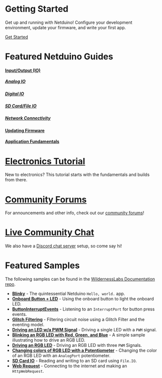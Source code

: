 <div class="banner_main">
<h1>Getting Started</h1>
<p>Get up and running with Netduino! Configure your development environment, update your firmware, and write your first app.</p>
<a href="/Netduino/Getting_Started">Get Started</a>
</div>



# Featured Netduino Guides

#### [Input/Output (IO)](/Netduino/Input_Output)

##### [Analog IO](/Netduino/Input_Output/Analog/)

##### [Digital IO](/Netduino/Input_Output/Digital/)

##### [SD Card/File IO](/Netduino/Input_Output/File_Storage/)

##### [Network Connectivity](/Netduino/Input_Output/Network/)

#### [Updating Firmware](/Netduino/About/Updating_Firmware)

#### [Application Fundamentals](/Netduino/Application_Fundamentals/)

# [Electronics Tutorial](/Hardware/Tutorials/Electronics)

New to electronics? This tutorial starts with the fundamentals and builds from there.


# [Community Forums](http://community.wildernesslabs.co)

For announcements and other info, check out our [community forums](https://community.wildernesslabs.co)!

# [Live Community Chat](https://discord.gg/3hcz97R)

We also have a [Discord chat server](https://discord.gg/3hcz97R) setup, so come say hi!

# Featured Samples

The following samples can be found in the [WildernessLabs Documentation repo](https://github.com/WildernessLabs/Documentation/Samples/Netduino/). 


* **[Blinky](/Samples/Netduino/Blinky)** - The quintessential Netduino `Hello, world.` app.
* **[Onboard Button + LED](/Samples/Netduino/OnboardButtonAndLED)** - Using the onboard button to light the onboard LED.
* **[ButtonInterruptEvents](/Samples/Netduino/ButtonInterruptEvents)** - Listening to an `InterruptPort` for button press events.
* **[Glitch Filtering](/Samples/Netduino/GlitchFilter)** - Filtering circuit noise using a Glitch Filter and the eventing model.
* **[Driving an LED w/a PWM Signal](/Samples/Netduino/DrivingLED_w_PWM)** - Driving a single LED with a `PWM` signal.
* **[Blinking an RGB LED with Red, Green, and Blue](/Samples/Netduino/RGB_Blinky)** - A simple sample illustrating how to drive an RGB LED.
* **[Driving an RGB LED](/Samples/Netduino/RgbLed)** - Driving an RGB LED with three `PWM` Signals.
* **[Changing colors of RGB LED with a Potentiometer](/Samples/Netduino/PotentiometerControlled_RgbLed)** - Changing the color of an RGB LED with an `AnalogPort` potentiometer.
* **[SD Card IO](/Samples/Netduino/SDCardIO)** - Reading and writing to an SD card using `File.IO`.
* **[Web Request](/Samples/Netduino/WebRequest)** - Connecting to the internet and making an `HttpWebRequest`.
